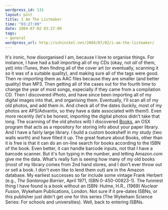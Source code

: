 ```yaml
--- 
wordpress_id: 131
layout: post
title: I Am The Listmaker
time: "03:27:09"
date: 2004-07-02 03:27:09
tags: 
- general
wordpress_url: http://schinckel.net/2004/07/02/i-am-the-listmaker/
---
```

It's ironic, how disorganised I am, because I love to organise things. For instance, I have had a ball importing all of my CDs (okay, not _all_ of them, yet) into iTunes, then finding all of the cover art (or eventually, scanning it so it was of a suitable quality), and making sure all of the tags were good. Then re-importing them as AAC files because they are smaller (and better quality) than MP3. Then getting all of the cases out for the fourth time to change the year of most songs, especially if they came from a compilation CD. Then I discovered iPhoto, and have since been importing all of my digital images into that, and organising them. Eventually, I'll scan all of my old photos, and add them in. And check all of the dates (luckily, most of my photos are APS/Advantix, so they have a date associated with them!). Even more recently (let's be honest, importing the digital photos didn't take that long. The scanning of the old photos will) I discovered [Books][1], an OSX program that acts as a repository for storing info about your paper library. And I have a fairly large library. I build a custom bookshelf in my study (two walls worth) and have filled it up. The great feature about Books, other than it is free is that it can do an on-line search for books according to the ISBN of the book. Even better, it can handle barcode inputs, not that I have a barcode scanner. But it's fun typing in the number, and letting Amazon.com give me the data. What's really fun is seeing how many of my old books (most of my library comes from 2nd hand stores, and I don't ever throw out or sell a book. I don't even like to lend them out) are in the Amazon database. My earliest successes so far include some vintage Frank Herbert (e.g., _The Santaroga Barrier_, April 1971, ISBN 0-450-00823-1). The funniest thing I have found is a book without an ISBN: Hulme, H.R., (1969) _Nuclear Fusion_, Wykeham Publications, London. Not sure if it pre-dates ISBNs, or this publisher just didn't get one for this series (The Wykeham Science Series: For schools and universities). Well, back to entering ISBNs. 

   [1]: http://books.aetherial.net/

